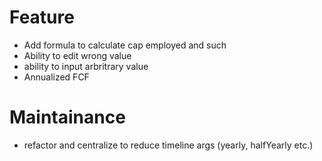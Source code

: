 # Feature
- Add formula to calculate cap employed and such
- Ability to edit wrong value
- ability to input arbritrary value
- Annualized FCF

# Maintainance
- refactor and centralize to reduce timeline args (yearly, halfYearly etc.)
